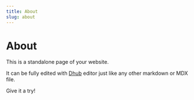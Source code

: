 ```yaml
---
title: About
slug: about
---
```


# About

This is a standalone page of your website.

It can be fully edited with [Dhub](https://dhub.dev) editor just like
any other markdown or MDX file.

Give it a try!
